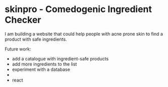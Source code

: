 # skinpro - Comedogenic Ingredient Checker 
I am building a website that could help people with acne prone skin to find a product with safe ingredients. 

Future work: 
- add a catalogue with ingredient-safe products
- add more ingredients to the list
- experiment with a database
- 
- react 
